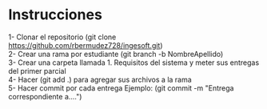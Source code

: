 # Instrucciones

1- Clonar el repositorio (git clone https://github.com/rbermudez728/ingesoft.git) <br>
2- Crear una rama por estudiante (git branch -b NombreApellido)<br>
3- Crear una carpeta llamada 1. Requisitos del sistema y meter sus entregas del primer parcial <br>
4- Hacer (git add .) para agregar sus archivos a la rama<br>
5- Hacer commit por cada entrega Ejemplo: (git commit -m "Entrega correspondiente a....")<br>
